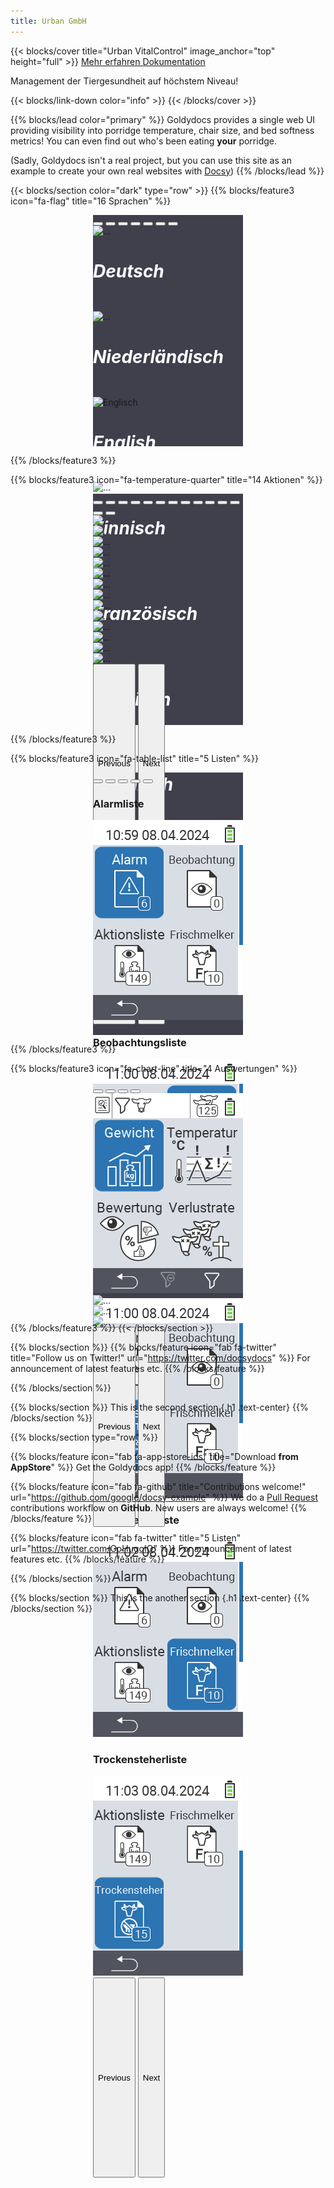 ```yaml
---
title: Urban GmbH
---
```


{{< blocks/cover title="Urban VitalControl" image_anchor="top" height="full" >}}
<a class="btn btn-lg btn-primary me-3 mb-4" href="#td-block-2">
  Mehr erfahren <i class="fas fa-arrow-alt-circle-right ms-2"></i>
</a>
<a class="btn btn-lg btn-secondary me-3 mb-4" href="/docs/">
  Dokumentation <i class="fa-solid fa-book ms-2 "></i>
</a>
<p class="lead mt-5">Management der Tiergesundheit auf höchstem Niveau!</p>
{{< blocks/link-down color="info" >}}
{{< /blocks/cover >}}

{{% blocks/lead color="primary" %}}
Goldydocs provides a single web UI providing visibility into porridge
temperature, chair size, and bed softness metrics! You can even find out who's
been eating **your** porridge.

(Sadly, Goldydocs isn't a real project, but you can use this site as an example
to create your own real websites with [Docsy](https://docsy.dev))
{{% /blocks/lead %}}


{{< blocks/section color="dark" type="row" >}}
{{% blocks/feature3 icon="fa-flag" title="16 Sprachen" %}}
<br>
<div id="carouselLanguagesAutoplaying" class="carousel slide" data-bs-ride="carousel" style="width: 240px; height: 370px; margin-left: auto; margin-right: auto; background-color: #403f4c">
    <div class="carousel-indicators">
    <button type="button" data-bs-target="#carouselLanguageIndicators" data-bs-slide-to="0" class="active" aria-current="true" aria-label="Deutsch"></button>
    <button type="button" data-bs-target="#carouselLanguageIndicators" data-bs-slide-to="1" aria-label="English"></button>
    <button type="button" data-bs-target="#carouselLanguageIndicators" data-bs-slide-to="2" aria-label="Dutch"></button>
    <button type="button" data-bs-target="#carouselLanguageIndicators" data-bs-slide-to="3" aria-label="Finnisch"></button>
    <button type="button" data-bs-target="#carouselLanguageIndicators" data-bs-slide-to="4" aria-label="Französisch"></button>
    <button type="button" data-bs-target="#carouselLanguageIndicators" data-bs-slide-to="5" aria-label="Russisch"></button>
    <button type="button" data-bs-target="#carouselLanguageIndicators" data-bs-slide-to="6" aria-label="Spanisch"></button>
    </div> 
<div class="carousel-inner">
    <div class="carousel-item active">
      <img src="/images/homescreen/german_main.png" alt="...">
      <div class="carousel-caption d-none d-md-block">
        <h5 style="font-size: 28px; color: white;">Deutsch</h5>
      </div>
    </div>
    <div class="carousel-item">
      <img src="/images/homescreen/dutch_main.png" alt="...">
      <div class="carousel-caption d-none d-md-block">
        <h5 style="font-size: 28px; color: white;">Niederländisch</h5>
      </div>
    </div>
    <div class="carousel-item">
      <img src="/images/homescreen/english_main.png" alt="Englisch">
      <div class="carousel-caption d-none d-md-block">
        <h5 style="font-size: 28px; color: white;">English</h5>
      </div>
    </div>
    <div class="carousel-item">
    <img src="/images/homescreen/finnisch_main.png" alt="...">
      <div class="carousel-caption d-none d-md-block">
        <h5 style="font-size: 28px; color: white;">Finnisch</h5>
      </div>
    </div>
    <div class="carousel-item">
    <img src="/images/homescreen/francias_main.png" alt="...">
      <div class="carousel-caption d-none d-md-block">
        <h5 style="font-size: 28px; color: white;">Französisch</h5>
      </div>
    </div>
    <div class="carousel-item">
    <img src="/images/homescreen/russisch_main.png" alt="...">
      <div class="carousel-caption d-none d-md-block">
        <h5 style="font-size: 28px; color: white;">Russisch</h5>
      </div>
    </div>  
    <div class="carousel-item">
    <img src="/images/homescreen/spanisch_main.png" alt="...">
      <div class="carousel-caption d-none d-md-block">
        <h5 style="font-size: 28px; color: white;">Spanisch</h5>
      </div>  
    </div>
  </div>
  <button class="carousel-control-prev" type="button" data-bs-target="#carouselLanguagesAutoplaying" data-bs-slide="prev" style="left: 0px; top: 0px; height: 320px;">
    <span class="carousel-control-prev-icon" aria-hidden="true"></span>
    <span class="visually-hidden">Previous</span>
  </button>
  <button class="carousel-control-next" type="button" data-bs-target="#carouselLanguagesAutoplaying" data-bs-slide="next" style="right: 0px; top: 0px; height: 320px;">
    <span class="carousel-control-next-icon" aria-hidden="true"></span>
    <span class="visually-hidden">Next</span>
  </button>
</div>

{{% /blocks/feature3 %}}

{{% blocks/feature3 icon="fa-temperature-quarter" title="14 Aktionen" %}}
<br>
<div id="carouselActionsAutoplaying" class="carousel slide" data-bs-ride="carousel" style="width: 240px; height: 370px; margin-left: auto; margin-right: auto; background-color: #403f4c">
    <div class="carousel-indicators">
    <button type="button" data-bs-target="#carouselActionsIndicators" data-bs-slide-to="0" class="active" aria-current="true" aria-label="German"></button>
    <button type="button" data-bs-target="#carouselActionsIndicators" data-bs-slide-to="1" aria-label="English"></button>
    <button type="button" data-bs-target="#carouselActionsIndicators" data-bs-slide-to="2" aria-label="Dutch"></button>
    <button type="button" data-bs-target="#carouselActionsIndicators" data-bs-slide-to="3" aria-label="German"></button>
    <button type="button" data-bs-target="#carouselActionsIndicators" data-bs-slide-to="4" aria-label="English"></button>
    <button type="button" data-bs-target="#carouselActionsIndicators" data-bs-slide-to="5" aria-label="Dutch"></button>
    <button type="button" data-bs-target="#carouselActionsIndicators" data-bs-slide-to="6" aria-label="German"></button>
    <button type="button" data-bs-target="#carouselActionsIndicators" data-bs-slide-to="7" aria-label="English"></button>
    <button type="button" data-bs-target="#carouselActionsIndicators" data-bs-slide-to="8" aria-label="Dutch"></button>
    <button type="button" data-bs-target="#carouselActionsIndicators" data-bs-slide-to="9" aria-label="German"></button>
    <button type="button" data-bs-target="#carouselActionsIndicators" data-bs-slide-to="10" aria-label="English"></button>
    <button type="button" data-bs-target="#carouselActionsIndicators" data-bs-slide-to="11" aria-label="Dutch"></button>
    <button type="button" data-bs-target="#carouselActionsIndicators" data-bs-slide-to="12" aria-label="German"></button>
    <button type="button" data-bs-target="#carouselActionsIndicators" data-bs-slide-to="13" aria-label="English"></button>
  </div>
<div class="carousel-inner">
    <div class="carousel-item active">
      <img src="/images/homescreen/german_actions.png" alt="...">
    </div>
    <div class="carousel-item">
      <img src="/images/homescreen/german_actionsW.png" alt="...">
    </div>
    <div class="carousel-item">
      <img src="/images/homescreen/german_actionsB.png" alt="...">
    </div>
    <div class="carousel-item">
      <img src="/images/homescreen/german_actionsA.png" alt="...">
    </div>
    <div class="carousel-item">
      <img src="/images/homescreen/german_actionsAL.png" alt="...">
    </div>
    <div class="carousel-item">
      <img src="/images/homescreen/german_actionsBE.png" alt="...">
    </div>
    <div class="carousel-item">
      <img src="/images/homescreen/german_actionsT.png" alt="...">
    </div>
    <div class="carousel-item">
      <img src="/images/homescreen/german_actionsAE.png" alt="...">
    </div>
    <div class="carousel-item">
      <img src="/images/homescreen/german_actionsAB.png" alt="...">
    </div>
    <div class="carousel-item">
      <img src="/images/homescreen/german_actionsTV.png" alt="...">
    </div>
    <div class="carousel-item">
      <img src="/images/homescreen/german_actionsTZ.png" alt="...">
    </div>
    <div class="carousel-item">
      <img src="/images/homescreen/german_actionsTA.png" alt="...">
    </div>      
    <div class="carousel-item">
      <img src="/images/homescreen/german_actionsOZ.png" alt="...">
    </div>   
    <div class="carousel-item">
      <img src="/images/homescreen/german_actionsOZE.png" alt="...">
    </div>             
  </div>
  <button class="carousel-control-prev" type="button" data-bs-target="#carouselActionsAutoplaying" data-bs-slide="prev" style="left: 0px; top: 0px; height: 320px;">
    <span class="carousel-control-prev-icon" aria-hidden="true"></span>
    <span class="visually-hidden">Previous</span>
  </button>
  <button class="carousel-control-next" type="button" data-bs-target="#carouselActionsAutoplaying" data-bs-slide="next" style="right: 0px; top: 0px; height: 320px;">
    <span class="carousel-control-next-icon" aria-hidden="true"></span>
    <span class="visually-hidden">Next</span>
  </button>
</div>

{{% /blocks/feature3 %}}

{{% blocks/feature3 icon="fa-table-list" title="5 Listen" %}}
<br>
<div id="carouselListsAutoplaying" class="carousel slide" data-bs-ride="carousel" style="width: 240px; height: 420px; background-color: #403f4c; margin-left: auto; margin-right: auto;">
    <div class="carousel-indicators">
    <button type="button" data-bs-target="#carouselListsIndicators" data-bs-slide-to="0" class="active" aria-current="true" aria-label="Alarmliste"></button>
    <button type="button" data-bs-target="#carouselListsIndicators" data-bs-slide-to="1" aria-label="Beobachtungsliste"></button>
    <button type="button" data-bs-target="#carouselListsIndicators" data-bs-slide-to="2" aria-label="Aktionsliste"></button>
    <button type="button" data-bs-target="#carouselListsIndicators" data-bs-slide-to="3" aria-label="Frischmelkerliste"></button>
    <button type="button" data-bs-target="#carouselListsIndicators" data-bs-slide-to="4" aria-label="Trockensteherliste"></button>
  </div>
<div class="carousel-inner">
    <div class="carousel-item active">
      <div class="position-relative text-center">
        <h3>Alarmliste</h3>
      </div>
      <img src="bilder/listen/alarm.png" alt="Alarmliste">
    </div>
    <div class="carousel-item">
      <div class="position-relative text-center">
        <h3>Beobachtungsliste</h3>
      </div>
      <img src="bilder/listen/beobachtung.png" alt="Beobachtungsliste">
    </div>
    <div class="carousel-item">
      <div class="position-relative text-center">
        <h3>Aktionsliste</h3>
      </div>      <img src="bilder/listen/aktionsliste.png" alt="Aktionsliste">
    </div>
    <div class="carousel-item">
      <div class="position-relative text-center">
        <h3>Frischmelkerliste</h3>
      </div>
      <img src="bilder/listen/frischmelker.png" alt="Frischmelkerliste">
    </div>
    <div class="carousel-item">
      <div class="position-relative text-center">
        <h3>Trockensteherliste</h3>
      </div>
    <img src="bilder/listen/trockensteher.png" alt="Trockensteherliste">
    </div>
  </div>
  <button class="carousel-control-prev" type="button" data-bs-target="#carouselListsAutoplaying" data-bs-slide="prev" style="left: 0px; top: 0px; height: 320px;">
    <span class="carousel-control-prev-icon" aria-hidden="true"></span>
    <span class="visually-hidden">Previous</span>
  </button>
  <button class="carousel-control-next" type="button" data-bs-target="#carouselListsAutoplaying" data-bs-slide="next" style="right: 0px; top: 0px; height: 320px;">
    <span class="carousel-control-next-icon" aria-hidden="true"></span>
    <span class="visually-hidden">Next</span>
  </button>
</div>

{{% /blocks/feature3 %}}

{{% blocks/feature3 icon="fa-chart-line" title="4 Auswertungen" %}}
<br>
<div id="carouselEvaluationAutoplaying" class="carousel slide" data-bs-ride="carousel" style="width: 240px; height: 370px; background-color: #403f4c; margin-left: auto; margin-right: auto;">
    <div class="carousel-indicators">
    <button type="button" data-bs-target="#carouselListsIndicators" data-bs-slide-to="0" class="active" aria-current="true" aria-label="Auswertung Gewicht"></button>
    <button type="button" data-bs-target="#carouselListsIndicators" data-bs-slide-to="1" aria-label="Auswertung Temperatur"></button>
    <button type="button" data-bs-target="#carouselListsIndicators" data-bs-slide-to="2" aria-label="Auswertung Bewertung"></button>
    <button type="button" data-bs-target="#carouselListsIndicators" data-bs-slide-to="3" aria-label="Auswertung Verlustrate"></button>
  </div>
<div class="carousel-inner">
    <div class="carousel-item active">
      <img src="bilder/auswertung/gewicht.png" alt="Auswertung Gewicht">
    </div>
    <div class="carousel-item">
      <img src="/images/homescreen/german_evaluationT.png" alt="...">
    </div>
    <div class="carousel-item">
      <img src="/images/homescreen/german_evaluationB.png" alt="...">
    </div>
    <div class="carousel-item">
      <img src="/images/homescreen/german_evaluationV.png" alt="...">
    </div>
  </div>
  <button class="carousel-control-prev" type="button" data-bs-target="#carouselEvaluationAutoplaying" data-bs-slide="prev" style="left: 0px; top: 0px; height: 320px;">
    <span class="carousel-control-prev-icon" aria-hidden="true"></span>
    <span class="visually-hidden">Previous</span>
  </button>
  <button class="carousel-control-next" type="button" data-bs-target="#carouselEvaluationAutoplaying" data-bs-slide="next" style="right: 0px; top: 0px; height: 320px;">
    <span class="carousel-control-next-icon" aria-hidden="true"></span>
    <span class="visually-hidden">Next</span>
  </button>
</div>

{{% /blocks/feature3 %}}
{{< /blocks/section >}}


{{% blocks/section %}}
{{% blocks/feature icon="fab fa-twitter" title="Follow us on Twitter!" url="https://twitter.com/docsydocs" %}}
For announcement of latest features etc.
{{% /blocks/feature %}}


{{% /blocks/section %}}


{{% blocks/section %}}
This is the second section
{.h1 .text-center}
{{% /blocks/section %}}


{{% blocks/section type="row" %}}

{{% blocks/feature icon="fab fa-app-store-ios" title="Download **from AppStore**" %}}
Get the Goldydocs app!
{{% /blocks/feature %}}

{{% blocks/feature icon="fab fa-github" title="Contributions welcome!"
    url="https://github.com/google/docsy-example" %}}
We do a [Pull Request](https://github.com/google/docsy-example/pulls)
contributions workflow on **GitHub**. New users are always welcome!
{{% /blocks/feature %}}

{{% blocks/feature icon="fab fa-twitter" title="5 Listen"
    url="https://twitter.com/GoHugoIO" %}}
For announcement of latest features etc.
{{% /blocks/feature %}}

{{% /blocks/section %}}


{{% blocks/section %}}
This is the another section
{.h1 .text-center}
{{% /blocks/section %}}

